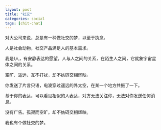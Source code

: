 ```yaml
---
layout: post
title: "社交"
categories: social
tags: [chit-chat]
---
```


对大公司来说，总是有一种做社交的梦，以至于执念。

人是社会动物，社交产品满足人的基本需求。

我是I人，有安静表达的愿望。人与人之间的关系，在陌生人之间，它就象宇宙星体之间的关系。

空旷、遥远，互不打扰，却不妨碍交相辉映。

你发送了片言只语，电波穿过遥远的外太空，在某一个地方共振了一下。

基于你的表达，可以看见相似的人表达，对方无法关注你，无法对你发送任何消息。

没有广告。孤寂而空旷。却不妨碍交相辉映。

我也有个做社交的梦。
